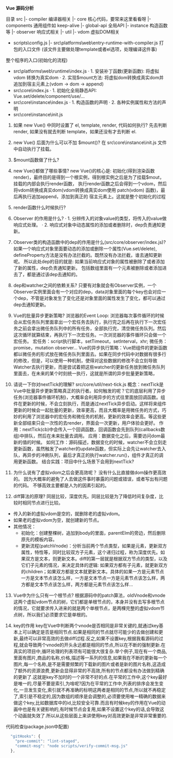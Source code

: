 **Vue 源码分析**

目录
src
  |- compiler  编译器相关
  |- core  核心代码，要常来这里看看呀
    |- components  通用组件如 keep-alive
    |- global-api  全局API
    |- instance  构造函数等
    |- observer  响应式相关
    |- util
    |- vdom  虚拟DOM相关


  - scripts\config.js
    |- src\platforms\web\entry-runtime-with-compiler.js  打包的入口文件
      (该文件主要做处理template或者el选项，处理编译这件事)

整个程序的入口(初始化的流程)
  - src\platforms\web\runtime\index.js
    · 1. 安装补丁函数(更新函数): 将虚拟vdom 转换为真实dom
    · 2. 实现$mount方法: 将虚拟dom转换成真实dom并追加到宿主元素上(vdom -> dom -> append)
  - src\core\index.js
    · 1. 初始化全局静态API: Vue.set/delete/component/use/...
  - src\core\instance\index.js
    · 1. 构造函数的声明
    · 2. 各种实例属性和方法的声明
  - src\core\instance\init.js


1. 如果 new Vue() 中同时设置了 el, template, render, 代码如何执行?
  先去判断 render, 如果没有就去判断 template，如果还没有才去判断 el.

2. new Vue() 后面为什么可以不加 $mount()?
  在 src\core\instance\init.js 文件中自动执行了挂载。

3. $mount函数做了什么?

4. new Vue()都做了哪些事情?
  new Vue()的核心是: 初始化(得到渲染函数render)，最终目的是得到一个根实例，得到根实例之后是为了挂载$mout，挂载的内部会执行render函数，
  执行render函数之后会得到一个vdom，然后将vdom转换成真实dom(vdom转换成真实dom使用 patch(vdom) 函数)，最后再执行追加append，添加到真正的
  宿主元素上。这就是整个初始化的过程

5. render函数什么时候执行?

6. Observer 的作用是什么?
  · 1. 分辨传入的对象value的类型，将传入的value做响应式处理。
  · 2. 响应式对象中动态属性的添加或者删除时，dep负责通知更新。

7. Observer类的构造函数中的dep的作用是什么(src/core/observer/index.js)?
  如果一个响应式对象里面要动态的添加或删除一个属性(Vue.set/delete), defineProperty方法是没有办法拦截的。既然没有办法拦截，谁去通知更新呢。
  所以此处dep的目的就是: 如果当前响应式对象的属性被删除了或者添加了新的属性，dep负责通知更新。
  包括数组里面有一个元素被删除或者添加进去了，都是通过该dep去通知的。

8. dep和watcher之间的依赖关系?
  只要有对象就会有Observer实例，一个Observer实例里面会有一个对应的dep，data对象里面的每个key也会对应一个dep，不管是对象发生了变化还是对象里面的属性发生了变化，都可以通过dep去通知更新。

9. Vue的批量异步更新策略?
  浏览器的Event Loop: 浏览器每次事件循环的时候会从宏任务队列里面拿出一个宏任务去执行，执行完之后再在执行下一次宏任务之前会拿出微任务队列中的所有任务，全部执行完，清空微任务队列。然后这次循环就算结束，再执行下一次宏任务。一次浏览器的事件循环只会做一个宏任务。
  宏任务：script执行脚本，setTimeout，setInterval，xhr;
  微任务：promise，mutation observer...
  Vue的异步执行策略：Vue把组件的更新函数都以微任务的形式放在微任务队列里面去。如果在同步代码中对数据有很多行的修改，但是，可以使用一种机制，使得对这些数据的修改不会立刻导致Watcher去执行更新，而是尝试着把这些watcher的更新任务放到微任务队列里面去，在未来的某个时刻统一执行，这就是所谓的异步批量更新策略，

10. 请说一下你对nextTick的理解?
    src/core/util/next-tick.js
    概念：nextTick是Vue中批量异步更新策略真正的执行者。如何触发的呢？它的底层利用了异步任务(浏览器事件循环机制)，大概率会利用异步的方式往里面放回调函数。组件在更新的时候，不会立刻执行，而是通过nextTick异步启动。这样将来组件更新的时候会一起批量的更新，效率更高，而且大概率是用微任务的方式，巧妙的利用了浏览器中的宏任务和微任务的机制，更新的效率会更高。等这些更新全部结束只会一次性的去render，界面会一次更新，用户体验会更好。
    作用：nextTick(cb)中会传入一个回调函数，回调函数会先到队列(callbacks数组)中排队，然后在未来批量去调用。
    应用：数据变化之后，需要访问dom最新的值的时候。
    如何工作：源码描述，数据变化的时候，watcher不会立刻走更新函数，虽然触发了watcher的update函数，但实际上会先让watcher去入队，再异步的冲刷队列，最后才真正的执行watcher.run()，组件才真正的调用更新函数。
    结合实践：项目中什么场景下会用到nextTick?

11. 为什么说有了虚拟vdom之后会更高效呢？
  没有什么比直接做dom操作更高效的。
  因为大概率的避免了人去做这件事时暴露的问题或错误，或者写出有问题的代码。
  不够高效主要都是人为的因素引起的。

12. diff算法的原理?
  同层比较，深度优先。同层比较是为了降低时间复杂度，比较时相同节点进行比较。
  - 传入的新的虚拟vdom是空的，就删除老的虚拟vdom。
  - 如果老的虚拟vdom为空，就创建新的节点。
  - 其他情况：
    - 初始化：创建整棵树，追加到body的里面，parentElm的旁边，然后删除原先的模板内容。
    - 更新流程(patchVnode)：分析当前两个节点类型，如果是元素，更新双方属性，特性等，同时比较双方子元素，这个递归过程，称为深度优先。如果双方是文本，则更新文本。diff的第一层就是根据双方节点的类型，以及它们子元素的情况，来决定具体的逻辑: 如果双方都有子元素，就更新双方的children；如果双方都是文本就更新文本。具体的如果一方是元素节点一方是文本节点该怎么样，一方是文本节点一方是元素节点该怎么样，两方都是文本节点该怎么样，两方都是元素节点该怎么样...

13. Vue中为什么只有一个根节点?
  根据源码中的patch算法，oldVnode和vnode这两个虚拟vdom节点的树，它们都是单根节点的，本身并没有去写多根节点的情况，它就要求传入进来的就是两个单根节点，是两棵完整的虚拟vdom节点树，所以我们必须要求它是单根的。

14. key的作用
  key在Vue中判断两个vnode是否相同是非常关键的,就通过key基本上可以确定是否是相同节点.如果是相同的节点就尽可能少的去做创建和更新,最终可以非常高效的去做diff过程.反之,如果不设置key,根据我看源码的过程,就会导致两个vnode的开头永远都是相同的节点,所以在不断的强制更新.在真实的项目中,循环处理的列表项有可能很大很复杂.举个例子,现在有一个商品,里面有图片,商品的名称,价格,描述等一系列的信息,如果我在不断的更新每一个图片,每一个名称,是不是需要频繁的下载新的图片或者是新的图片名称,这造成了额外的资源浪费,更新会显得非常的不高效,所有的节点都没有办法做到精确的更新了.这就是key不加时的一个非常不好的点.在平常的工作中,这个key最好是唯一的,尽量不要是索引,为啥呢?因为在平常的工作中,列表的排序会发生变化,一旦发生变化,索引就不再准确的标明这两者是相同的节点,所以就不再稳定了,索引是不稳定的,因为数组的顺序是会调整的,必须要使用唯一精确的数据来做这个key,比如数据库中的id,比较安全可靠.而且有时候key的作用在Vue的动画中也是有关键影响的,有时候节点会复用,如果不设置这个key的话,会导致这个动画就失效了.所以从这些层面上来讲使用key对高效更新是非常非常重要的.

代码检查(package.json中配置)
```js
  "gitHooks": {
    "pre-commit": "lint-staged",
    "commit-msg": "node scripts/verify-commit-msg.js"
  },
```























